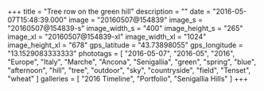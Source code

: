 +++
title = "Tree row on the green hill"
description = ""
date = "2016-05-07T15:48:39.000"
image = "20160507@154839"
image_s = "20160507@154839-s"
image_width_s = "400"
image_height_s = "265"
image_xl = "20160507@154839-xl"
image_width_xl = "1024"
image_height_xl = "678"
gps_latitude = "43.73898055"
gps_longitude = "13.1529083333333"
phototags = [ "2016-05-07", "2016-05", "2016", "Europe", "Italy", "Marche", "Ancona", "Senigallia", "green", "spring", "blue", "afternoon", "hill", "tree", "outdoor", "sky", "countryside", "field", "Tenset", "wheat" ]
galleries = [ "2016 Timeline", "Portfolio", "Senigallia Hills" ]
+++
